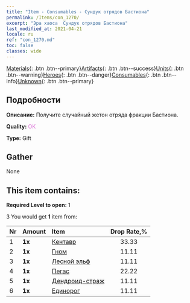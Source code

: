 ```yaml
---
title: "Item - Consumables - Сундук отрядов Бастиона"
permalink: /Items/con_1270/
excerpt: "Эра хаоса  Сундук отрядов Бастиона"
last_modified_at: 2021-04-21
locale: ru
ref: "con_1270.md"
toc: false
classes: wide
---
```

 [Materials](/ru/Items/){: .btn .btn--primary}[Artifacts](/ru/Items/Artifacts/){: .btn .btn--success}[Units](/ru/Items/Units/){: .btn .btn--warning}[Heroes](/ru/Items/Heroes/){: .btn .btn--danger}[Consumables](/ru/Items/Consumables/){: .btn .btn--info}[Unknown](/ru/Items/Unknown/){: .btn .btn--primary}

## Подробности
 **Описание:** Получите случайный жетон отряда фракции Бастиона.

 **Quality:** <span style="color: #DA70D6">OK</span>

 **Type:** Gift

## Gather

  None

## This item contains:

 **Required Level to open:** 1

 3 You would get **1** item  from:

  | Nr | Amount |     Item    | Drop Rate,% |
  |:---|:-------|:------------|:---------:|
  | 1 |  **1x** | [Кентавр](/ru/Items/unt_199/) | 33.33 | 
  | 2 |  **1x** | [Гном](/ru/Items/unt_200/) | 11.11 | 
  | 3 |  **1x** | [Лесной эльф](/ru/Items/unt_201/) | 11.11 | 
  | 4 |  **1x** | [Пегас](/ru/Items/unt_202/) | 22.22 | 
  | 5 |  **1x** | [Дендроид-страж](/ru/Items/unt_203/) | 11.11 | 
  | 6 |  **1x** | [Единорог](/ru/Items/unt_204/) | 11.11 | 

